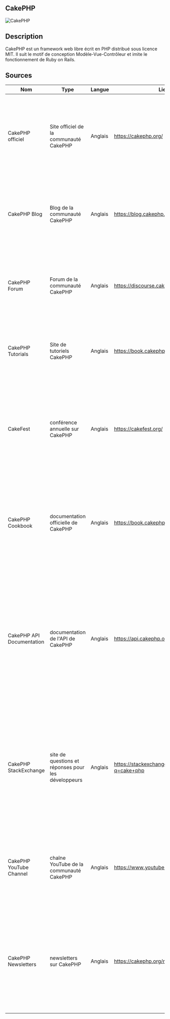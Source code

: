 ## CakePHP

![CakePHP](https://www.ideematic.com/wp-content/uploads/2018/02/cakephp.png "Cake PHP")

## Description
CakePHP est un framework web libre écrit en PHP distribué sous licence MIT. Il suit le motif de conception Modèle-Vue-Contrôleur et imite le fonctionnement de Ruby on Rails.

## Sources

Nom | Type | Langue | Lien | Description | Tags | Note
 --- | --- | --- | --- | --- | --- | --- 
|CakePHP officiel|Site officiel de la communauté CakePHP|Anglais|https://cakephp.org/|Le site officiel de la communauté CakePHP, qui propose de la documentation, des tutoriels et des resources pour les développeurs utilisant ce framework PHP.|framework PHP, documentation, tutoriels| 5/5
|CakePHP Blog|Blog de la communauté CakePHP|Anglais|https://blog.cakephp.org/|Le blog de la communauté CakePHP, qui publie régulièrement des articles sur les nouvelles fonctionnalités et les mises à jour du framework.|blog, mises à jour, nouvelles fonctionnalités|4/5
|CakePHP Forum|Forum de la communauté CakePHP|Anglais|https://discourse.cakephp.org/|Le forum de la communauté CakePHP, où les développeurs peuvent poser des questions et obtenir de l'aide sur leur utilisation de ce framework.|forum, assistance, questions|4/5
|CakePHP Tutorials|Site de tutoriels CakePHP|Anglais|https://book.cakephp.org/3/en/index.html|Un site de tutoriels pour apprendre à utiliser CakePHP, avec des exemples et des explications détaillées.|tutoriels, exemples, explications|5/5
|CakeFest|conférence annuelle sur CakePHP|Anglais|https://cakefest.org/|CakeFest est une conférence annuelle sur CakePHP qui regroupe des développeurs de la communauté pour discuter de nouvelles idées et de tendances dans le monde du développement web.|conférence, développeurs, idées|4/5
|CakePHP Cookbook|documentation officielle de CakePHP|Anglais|https://book.cakephp.org/|Le CakePHP Cookbook est la documentation officielle de CakePHP, qui offre une référence complète des fonctionnalités et des caractéristiques de ce framework.|documentation, référence, fonctionnalités| 5/5
|CakePHP API Documentation|documentation de l'API de CakePHP|Anglais|https://api.cakephp.org/|La documentation de l'API de CakePHP est une référence détaillée de toutes les classes et méthodes de ce framework. C'est un outil utile pour les développeurs qui cherchent à comprendre comment fonctionne le code de CakePHP et comment l'utiliser dans leurs projets.|documentation, référence, API|4/5
|CakePHP StackExchange|site de questions et réponses pour les développeurs|Anglais|https://stackexchange.com/search?q=cake+php|CakePHP StackExchange est un site de questions et réponses pour les développeurs qui utilisent ce framework. Vous pouvez y poser des questions sur l'utilisation de CakePHP et obtenir de l'aide de la part de la communauté.|questions, réponses, développeurs|4/5
|CakePHP YouTube Channel|chaîne YouTube de la communauté CakePHP|Anglais|https://www.youtube.com/@CakePHP|La chaîne YouTube de la communauté CakePHP publie régulièrement des vidéos sur l'utilisation de ce framework, y compris des tutoriels et des présentations de fonctionnalités.|YouTube, vidéos, tutoriels|4/5
|CakePHP Newsletters|newsletters sur CakePHP|Anglais|https://cakephp.org/newsletter|Les newsletters CakePHP sont des bulletins d'information qui vous tiennent au courant des dernières nouvelles et mises à jour sur ce framework. Vous pouvez vous inscrire pour recevoir les newsletters par e-mail.|newsletters, mises à jour, nouvelles|3/5



